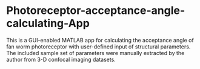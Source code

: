 # Photoreceptor-acceptance-angle-calculating-App
This is a GUI-enabled MATLAB app for calculating the acceptance angle of fan worm photoreceptor with user-defined input of structural parameters. The included sample set of parameters were manually extracted by the author from 3-D confocal imaging datasets. 
